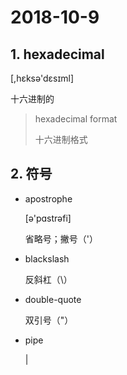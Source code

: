 # 2018-10-9

## 1. hexadecimal

[,hɛksə'dɛsɪml]

十六进制的

> hexadecimal format
> 
> 十六进制格式

## 2. 符号

+ apostrophe

	[ə'pɑstrəfi]

	省略号；撇号（'）

+ blackslash

	反斜杠（\）

+ double-quote

	双引号（"）

+ pipe

	 |

